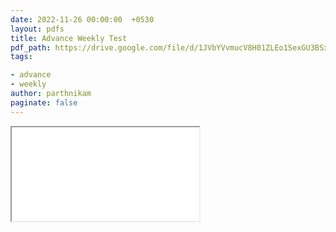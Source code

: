 ```yaml
---
date: 2022-11-26 00:00:00  +0530
layout: pdfs
title: Advance Weekly Test
pdf_path: https://drive.google.com/file/d/1JVbYVvmucV8H01ZLEo1SexGU3BSxzq22/preview?usp=sharing
tags: 

- advance
- weekly
author: parthnikam
paginate: false
---
```


<iframe class="embed-pdf" src="{{ page.pdf_path }}#toolbar=0" seamless="seamless" scrolling="no" style="overflow:hidden"></iframe>
